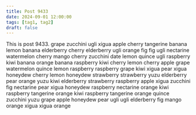 ```yaml
---
title: Post 9433
date: 2024-09-01 12:00:00
tags: [tag1, tag2]
draft: false
---
```

This is post 9433.
grape
zucchini
ugli
xigua
apple
cherry
tangerine
banana
lemon
banana
elderberry
cherry
elderberry
ugli
orange
fig
fig
ugli
nectarine
watermelon
cherry
mango
cherry
zucchini
date
lemon
quince
ugli
raspberry
kiwi
banana
orange
banana
raspberry
kiwi
cherry
lemon
cherry
apple
grape
watermelon
quince
lemon
raspberry
raspberry
grape
kiwi
xigua
pear
xigua
honeydew
cherry
lemon
honeydew
strawberry
strawberry
yuzu
elderberry
pear
orange
yuzu
kiwi
elderberry
strawberry
raspberry
apple
xigua
zucchini
fig
nectarine
pear
xigua
honeydew
raspberry
nectarine
orange
kiwi
raspberry
tangerine
orange
kiwi
raspberry
tangerine
orange
quince
zucchini
yuzu
grape
apple
honeydew
pear
ugli
ugli
elderberry
fig
mango
orange
xigua
xigua
orange
